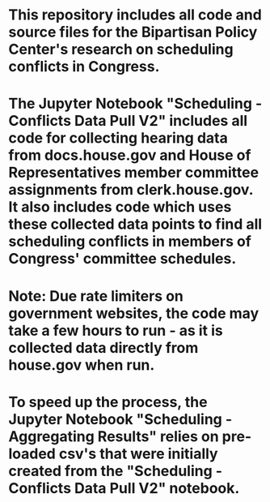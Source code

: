 # This repository includes all code and source files for the Bipartisan Policy Center's research on scheduling conflicts in Congress.
# The Jupyter Notebook "Scheduling - Conflicts Data Pull V2" includes all code for collecting hearing data from docs.house.gov and House of Representatives member committee assignments from clerk.house.gov. It also includes code which uses these collected data points to find all scheduling conflicts in members of Congress' committee schedules.
# Note: Due rate limiters on government websites, the code may take a few hours to run - as it is collected data directly from house.gov when run.
# To speed up the process, the Jupyter Notebook "Scheduling - Aggregating Results" relies on pre-loaded csv's that were initially created from the "Scheduling - Conflicts Data Pull V2" notebook.
